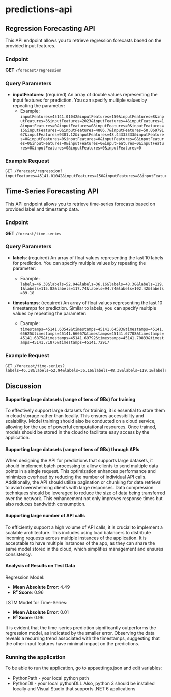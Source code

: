 # predictions-api

## Regression Forecasting API

This API endpoint allows you to retrieve regression forecasts based on the provided input features.

### Endpoint

**GET** `/forecast/regression`

### Query Parameters

- **inputFeatures**: (required) An array of double values representing the input features for prediction. You can specify multiple values by repeating the parameter:
  - Example: `inputFeatures=45141.01042&inputFeatures=150&inputFeatures=8&inputFeatures=3&inputFeatures=2023&inputFeatures=4&inputFeatures=1&inputFeatures=0&inputFeatures=0&inputFeatures=0&inputFeatures=15&inputFeatures=0&inputFeatures=4806.7&inputFeatures=50.06979167&inputFeatures=9301.12&inputFeatures=48.44333333&inputFeatures=0&inputFeatures=0&inputFeatures=0&inputFeatures=0&inputFeatures=0&inputFeatures=0&inputFeatures=0&inputFeatures=0&inputFeatures=0&inputFeatures=0&inputFeatures=0&inputFeatures=0`

### Example Request

```plaintext
GET /forecast/regression?inputFeatures=45141.01042&inputFeatures=150&inputFeatures=8&inputFeatures=3&inputFeatures=2023&inputFeatures=4&inputFeatures=1&inputFeatures=0&inputFeatures=0&inputFeatures=0&inputFeatures=15&inputFeatures=0&inputFeatures=4806.7&inputFeatures=50.06979167&inputFeatures=9301.12&inputFeatures=48.44333333&inputFeatures=0&inputFeatures=0&inputFeatures=0&inputFeatures=0&inputFeatures=0&inputFeatures=0&inputFeatures=0&inputFeatures=0&inputFeatures=0&inputFeatures=0&inputFeatures=0&inputFeatures=0

```

## Time-Series Forecasting API

This API endpoint allows you to retrieve time-series forecasts based on provided label and timestamp data.

### Endpoint

**GET** `/foreast/time-series`

### Query Parameters

- **labels**: (required) An array of float values representing the last 10 labels for prediction. You can specify multiple values by repeating the parameter:
  - Example: `labels=46.38&labels=52.94&labels=36.16&labels=48.38&labels=119.1&labels=115.82&labels=117.74&labels=94.74&labels=102.42&labels=89.18`

- **timestamps**: (required) An array of float values representing the last 10 timestamps for prediction. Similar to labels, you can specify multiple values by repeating the parameter:
  - Example: `timestamps=45141.63542&timestamps=45141.64583&timestamps=45141.65625&timestamps=45141.66667&timestamps=45141.67708&timestamps=45141.6875&timestamps=45141.69792&timestamps=45141.70833&timestamps=45141.71875&timestamps=45141.72917`

### Example Request

```plaintext
GET /forecast/time-series?labels=46.38&labels=52.94&labels=36.16&labels=48.38&labels=119.1&labels=115.82&labels=117.74&labels=94.74&labels=102.42&labels=89.18&timestamps=45141.63542&timestamps=45141.64583&timestamps=45141.65625&timestamps=45141.66667&timestamps=45141.67708&timestamps=45141.6875&timestamps=45141.69792&timestamps=45141.70833&timestamps=45141.71875&timestamps=45141.72917

```

## Discussion

#### Supporting large datasets (range of tens of GBs) for training
To effectively support large datasets for training, it is essential to store them in cloud storage rather than locally. This ensures accessibility and scalability. Model training should also be conducted on a cloud service, allowing for the use of powerful computational resources. Once trained, models should be stored in the cloud to facilitate easy access by the application.

#### Supporting large datasets (range of tens of GBs) through APIs
When designing the API for predictions that supports large datasets, it should implement batch processing to allow clients to send multiple data points in a single request. This optimization enhances performance and minimizes overhead by reducing the number of individual API calls.
Additionally, the API should utilize pagination or chunking for data retrieval to avoid overwhelming clients with large responses. 
Data compression techniques should be leveraged to reduce the size of data being transferred over the network. This enhancement not only improves response times but also reduces bandwidth consumption.

#### Supporting large number of API calls
To efficiently support a high volume of API calls, it is crucial to implement a scalable architecture. This includes using load balancers to distribute incoming requests across multiple instances of the application. It is acceptable to have multiple instances of the app, as they can share the same model stored in the cloud, which simplifies management and ensures consistency. 


#### Analysis of Results on Test Data

Regression Model:
- **Mean Absolute Error**: 4.49
- **R² Score**: 0.96

LSTM Model for Time-Series:
- **Mean Absolute Error**: 0.01
- **R² Score**: 0.96

It is evident that the time-series prediction significantly outperforms the regression model, as indicated by the smaller error. Observing the data reveals a recurring trend associated with the timestamps, suggesting that the other input features have minimal impact on the predictions.

### Running the application
To be able to run the application, go to appsettings.json and edit variables:
  - PythonPath - your local python path
  -  PythonDll - your local pythonDLL
Also, python 3 should be installed locally and Visual Studio that supports .NET 6 applications
